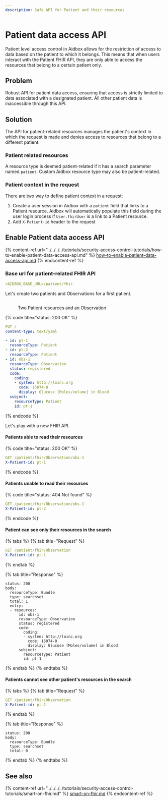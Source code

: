 ```yaml
---
description: Safe API for Patient and their resources
---
```


# Patient data access API

Patient level access control in Aidbox allows for the restriction of access to data based on the patient to which it belongs. This means that when users interact with the Patient FHIR API, they are only able to access the resources that belong to a certain patient only.

## Problem

Robust API for patient data access, ensuring that access is strictly limited to data associated with a designated patient. All other patient data is inaccessible through this API.

## Solution

The API for patient-related resources manages the patient's context in which the request is made and denies access to resources that belong to a different patient.

### Patient related resources

A resource type is deemed patient-related if it has a search parameter named `patient`. Custom Aidbox resource type may also be patient-related.

### Patient context in the request

There are two way to define patient context in a request:

1. Create a user session in Aidbox with a `patient` field that links to a Patient resource. Aidbox will automatically populate this field during the user login process if `User.fhirUser` is a link to a Patient resource.
2. Add `X-Patient-id` header to the request

## Enable Patient data access API

{% content-ref url="../../../../tutorials/security-access-control-tutorials/how-to-enable-patient-data-access-api.md" %}
[how-to-enable-patient-data-access-api.md](../../../../tutorials/security-access-control-tutorials/how-to-enable-patient-data-access-api.md)
{% endcontent-ref %}

### Base url for patient-related FHIR API&#x20;

```yaml
<AIDBOX_BASE_URL>/patient/fhir
```

Let's create two patients and Observations for a first patient.

<figure><img src="../../../../.gitbook/assets/Screenshot 2023-11-07 at 18.24.21.png" alt=""><figcaption><p>Two Patient resources and an Observation</p></figcaption></figure>

{% code title="status: 200 OK" %}
```yaml
PUT /
content-type: text/yaml

- id: pt-1
  resourceType: Patient
- id: pt-2
  resourceType: Patient
- id: obs-1
  resourceType: Observation
  status: registered
  code:
    coding:
    - system: http://loinc.org
      code: 15074-8
      display: Glucose [Moles/volume] in Blood
  subject:
    resourceType: Patient
    id: pt-1
```
{% endcode %}

Let's play with a new FHIR API.

#### Patients able to read their resources

{% code title="status: 200 OK" %}
```yaml
GET /patient/fhir/Observation/obs-1
X-Patient-id: pt-1
```
{% endcode %}

#### Patients unable to read their resources

{% code title="status: 404 Not found" %}
```yaml
GET /patient/fhir/Observation/obs-1
X-Patient-id: pt-2
```
{% endcode %}

#### Patient can see only their resources in the search

{% tabs %}
{% tab title="Request" %}
```yaml
GET /patient/fhir/Observation
X-Patient-id: pt-1
```
{% endtab %}

{% tab title="Response" %}
```
status: 200
body:
  resourceType: Bundle
  type: searchset
  total: 1
  entry:
  - resources:
      id: obs-1
      resourceType: Observation
      status: registered
      code:
        coding:
        - system: http://loinc.org
          code: 15074-8
          display: Glucose [Moles/volume] in Blood
      subject:
        resourceType: Patient
        id: pt-1
```
{% endtab %}
{% endtabs %}

#### Patients cannot see other patient's resources in the search

{% tabs %}
{% tab title="Request" %}
```yaml
GET /patient/fhir/Observation
X-Patient-id: pt-2
```


{% endtab %}

{% tab title="Response" %}
```
status: 200
body:
  resourceType: Bundle
  type: searchset
  total: 0
```
{% endtab %}
{% endtabs %}

## See also

{% content-ref url="../../../../tutorials/security-access-control-tutorials/smart-on-fhir.md" %}
[smart-on-fhir.md](../../../../tutorials/security-access-control-tutorials/smart-on-fhir.md)
{% endcontent-ref %}
